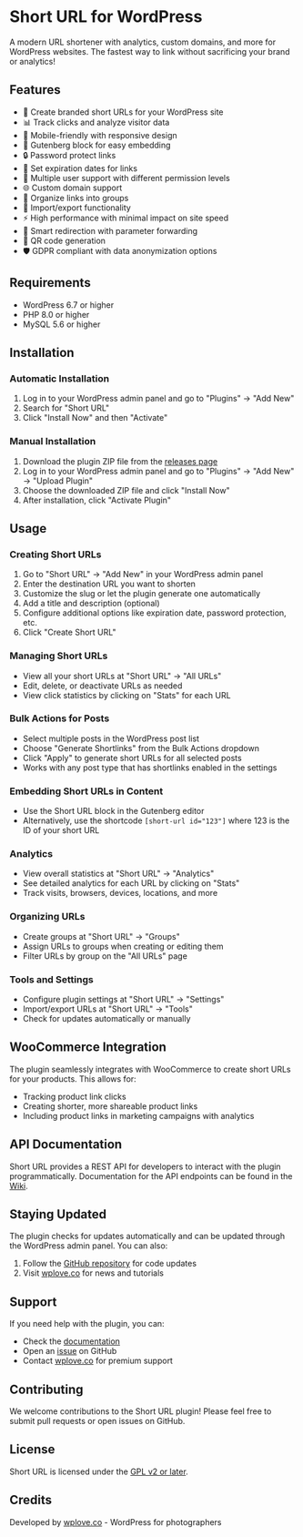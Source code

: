 # Short URL for WordPress

A modern URL shortener with analytics, custom domains, and more for WordPress websites. The fastest way to link without sacrificing your brand or analytics!

## Features

- 🔗 Create branded short URLs for your WordPress site
- 📊 Track clicks and analyze visitor data
- 📱 Mobile-friendly with responsive design
- 🧩 Gutenberg block for easy embedding
- 🔒 Password protect links
- 📅 Set expiration dates for links
- 👥 Multiple user support with different permission levels
- 🌐 Custom domain support
- 📂 Organize links into groups
- 🔄 Import/export functionality
- ⚡ High performance with minimal impact on site speed
- 🧠 Smart redirection with parameter forwarding
- 📱 QR code generation
- 🛡️ GDPR compliant with data anonymization options

## Requirements

- WordPress 6.7 or higher
- PHP 8.0 or higher
- MySQL 5.6 or higher

## Installation

### Automatic Installation

1. Log in to your WordPress admin panel and go to "Plugins" → "Add New"
2. Search for "Short URL"
3. Click "Install Now" and then "Activate"

### Manual Installation

1. Download the plugin ZIP file from the [releases page](https://github.com/tomrobak/short-url/releases)
2. Log in to your WordPress admin panel and go to "Plugins" → "Add New" → "Upload Plugin"
3. Choose the downloaded ZIP file and click "Install Now"
4. After installation, click "Activate Plugin"

## Usage

### Creating Short URLs

1. Go to "Short URL" → "Add New" in your WordPress admin panel
2. Enter the destination URL you want to shorten
3. Customize the slug or let the plugin generate one automatically
4. Add a title and description (optional)
5. Configure additional options like expiration date, password protection, etc.
6. Click "Create Short URL"

### Managing Short URLs

- View all your short URLs at "Short URL" → "All URLs"
- Edit, delete, or deactivate URLs as needed
- View click statistics by clicking on "Stats" for each URL

### Bulk Actions for Posts

- Select multiple posts in the WordPress post list
- Choose "Generate Shortlinks" from the Bulk Actions dropdown
- Click "Apply" to generate short URLs for all selected posts
- Works with any post type that has shortlinks enabled in the settings

### Embedding Short URLs in Content

- Use the Short URL block in the Gutenberg editor
- Alternatively, use the shortcode `[short-url id="123"]` where 123 is the ID of your short URL

### Analytics

- View overall statistics at "Short URL" → "Analytics"
- See detailed analytics for each URL by clicking on "Stats"
- Track visits, browsers, devices, locations, and more

### Organizing URLs

- Create groups at "Short URL" → "Groups"
- Assign URLs to groups when creating or editing them
- Filter URLs by group on the "All URLs" page

### Tools and Settings

- Configure plugin settings at "Short URL" → "Settings"
- Import/export URLs at "Short URL" → "Tools"
- Check for updates automatically or manually

## WooCommerce Integration

The plugin seamlessly integrates with WooCommerce to create short URLs for your products. This allows for:

- Tracking product link clicks
- Creating shorter, more shareable product links
- Including product links in marketing campaigns with analytics

## API Documentation

Short URL provides a REST API for developers to interact with the plugin programmatically. Documentation for the API endpoints can be found in the [Wiki](https://github.com/tomrobak/short-url/wiki/API-Documentation).

## Staying Updated

The plugin checks for updates automatically and can be updated through the WordPress admin panel. You can also:

1. Follow the [GitHub repository](https://github.com/tomrobak/short-url) for code updates
2. Visit [wplove.co](https://wplove.co/) for news and tutorials

## Support

If you need help with the plugin, you can:

- Check the [documentation](https://github.com/tomrobak/short-url/wiki)
- Open an [issue](https://github.com/tomrobak/short-url/issues) on GitHub
- Contact [wplove.co](https://wplove.co/) for premium support

## Contributing

We welcome contributions to the Short URL plugin! Please feel free to submit pull requests or open issues on GitHub.

## License

Short URL is licensed under the [GPL v2 or later](LICENSE).

## Credits

Developed by [wplove.co](https://wplove.co/) - WordPress for photographers
